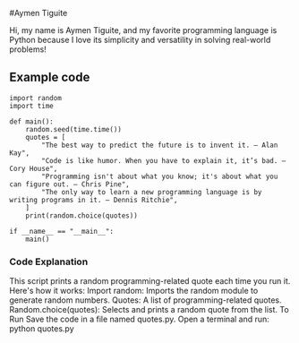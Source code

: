 #Aymen Tiguite

Hi, my name is Aymen Tiguite, and my favorite programming language is Python because I love its simplicity and versatility in solving real-world problems!

## Example code

```
import random
import time

def main():
    random.seed(time.time())
    quotes = [
        "The best way to predict the future is to invent it. – Alan Kay",
        "Code is like humor. When you have to explain it, it’s bad. – Cory House",
        "Programming isn't about what you know; it's about what you can figure out. – Chris Pine",
        "The only way to learn a new programming language is by writing programs in it. – Dennis Ritchie",
    ]
    print(random.choice(quotes))

if __name__ == "__main__":
    main()
```

### Code Explanation

This script prints a random programming-related quote each time you run it. Here's how it works: Import random: Imports the random module to generate random numbers. Quotes: A list of programming-related quotes. Random.choice(quotes): Selects and prints a random quote from the list. To Run Save the code in a file named quotes.py. Open a terminal and run: python quotes.py

